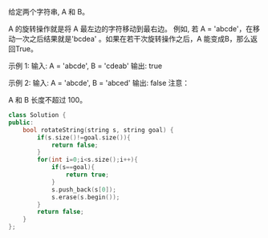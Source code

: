 给定两个字符串, A 和 B。

A 的旋转操作就是将 A 最左边的字符移动到最右边。 例如, 若 A = 'abcde'，在移动一次之后结果就是'bcdea' 。如果在若干次旋转操作之后，A 能变成B，那么返回True。

示例 1:
输入: A = 'abcde', B = 'cdeab'
输出: true

示例 2:
输入: A = 'abcde', B = 'abced'
输出: false
注意：

A 和 B 长度不超过 100。

```cpp
class Solution {
public:
    bool rotateString(string s, string goal) {
        if(s.size()!=goal.size()){
            return false;
        }
        for(int i=0;i<s.size();i++){
            if(s==goal){
                return true;
            }
            s.push_back(s[0]);
            s.erase(s.begin());
        }
        return false;
    }
};
```

